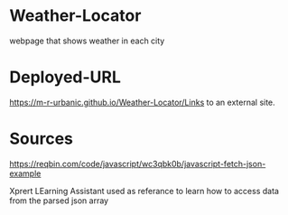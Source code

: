 # Weather-Locator
webpage that shows weather in each city

# Deployed-URL
https://m-r-urbanic.github.io/Weather-Locator/Links to an external site.

# Sources
https://reqbin.com/code/javascript/wc3qbk0b/javascript-fetch-json-example

Xprert LEarning Assistant used as referance to learn how to access data from the parsed json array